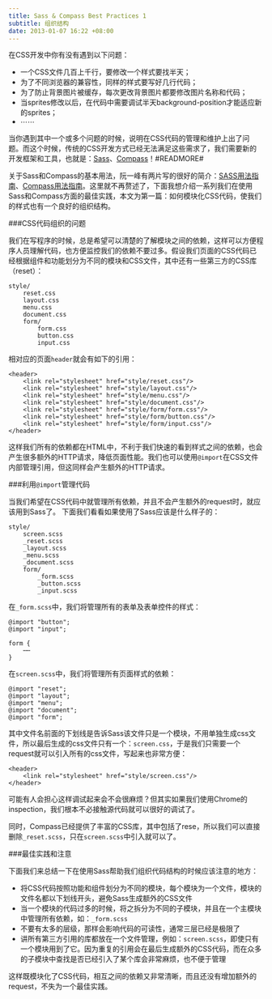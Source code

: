 ```yaml
---
title: Sass & Compass Best Practices 1
subtitle: 组织结构
date: 2013-01-07 16:22 +08:00
---
```


在CSS开发中你有没有遇到以下问题：

* 一个CSS文件几百上千行，要修改一个样式要找半天；
* 为了不同浏览器的兼容性，同样的样式要写好几行代码；
* 为了防止背景图片被缓存，每次更改背景图片都要修改图片名称和代码；
* 当sprites修改以后，在代码中需要调试半天background-position才能适应新的sprites；
* ⋯⋯

当你遇到其中一个或多个问题的时候，说明在CSS代码的管理和维护上出了问题。而这个时候，传统的CSS开发方式已经无法满足这些需求了，我们需要新的开发框架和工具，也就是：[Sass](http://sass-lang.com/)、[Compass](http://compass-style.org/)！#READMORE#

关于Sass和Compass的基本用法，阮一峰有两片写的很好的简介：[SASS用法指南](http://www.ruanyifeng.com/blog/2012/06/sass.html)、[Compass用法指南](http://www.ruanyifeng.com/blog/2012/11/compass.html)。这里就不再赘述了，下面我想介绍一系列我们在使用Sass和Compass方面的最佳实践，本文为第一篇：如何模块化CSS代码，使我们的样式也有一个良好的组织结构。

###CSS代码组织的问题

我们在写程序的时候，总是希望可以清楚的了解模块之间的依赖，这样可以方便程序人员理解代码，也方便监控我们的依赖不要过多。假设我们页面的CSS代码已经根据组件和功能划分为不同的模块和CSS文件，其中还有一些第三方的CSS库（reset）：

	style/
		reset.css
		layout.css
		menu.css
		document.css
		form/
			form.css
			button.css
			input.css

相对应的页面`header`就会有如下的引用：

	<header>
		<link rel="stylesheet" href="style/reset.css"/>
		<link rel="stylesheet" href="style/layout.css"/>
		<link rel="stylesheet" href="style/menu.css"/>
		<link rel="stylesheet" href="style/document.css"/>
		<link rel="stylesheet" href="style/form/form.css"/>
		<link rel="stylesheet" href="style/form/button.css"/>
		<link rel="stylesheet" href="style/form/input.css"/>
	</header>

这样我们所有的依赖都在HTML中，不利于我们快速的看到样式之间的依赖，也会产生很多额外的HTTP请求，降低页面性能。我们也可以使用`@import`在CSS文件内部管理引用，但这同样会产生额外的HTTP请求。

###利用`@import`管理代码

当我们希望在CSS代码中就管理所有依赖，并且不会产生额外的request时，就应该用到Sass了。
下面我们看看如果使用了Sass应该是什么样子的：

	style/
		screen.scss
		_reset.scss
		_layout.scss
		_menu.scss
		_document.scss
		form/
			_form.scss
			_button.scss
			_input.scss

在`_form.scss`中，我们将管理所有的表单及表单控件的样式：

	@import "button";
	@import "input";
	
	form {
		⋯⋯
	}

在`screen.scss`中，我们将管理所有页面样式的依赖：

	@import "reset";
	@import "layout";
	@import "menu";
	@import "document";
	@import "form";

其中文件名前面的下划线是告诉Sass该文件只是一个模块，不用单独生成css文件，所以最后生成的css文件只有一个：`screen.css`，于是我们只需要一个request就可以引入所有的css文件，写起来也非常方便：

	<header>
		<link rel="stylesheet" href="style/screen.css"/>
	</header>

可能有人会担心这样调试起来会不会很麻烦？但其实如果我们使用Chrome的inspection，我们根本不必接触源代码就可以很好的调试了。

同时，Compass已经提供了丰富的CSS库，其中包括了rese，所以我们可以直接删除`_reset.scss`，只在`screen.scss`中引入就可以了。

###最佳实践和注意

下面我们来总结一下在使用Sass帮助我们组织代码结构的时候应该注意的地方：

* 将CSS代码按照功能和组件划分为不同的模块，每个模块为一个文件，模块的文件名都以下划线开头，避免Sass生成额外的CSS文件
* 当一个模块的代码过多的时候，将之拆分为不同的子模块，并且在一个主模块中管理所有依赖，如：`_form.scss`
* 不要有太多的层级，那样会影响代码的可读性，通常三层已经是极限了
* 讲所有第三方引用的库都放在一个文件管理，例如：`screen.scss`，即使只有一个模块用到了它。因为重复的引用会在最后生成额外的CSS代码，而在众多的子模块中查找是否已经引入了某个库会非常麻烦，也不便于管理

这样既模块化了CSS代码，相互之间的依赖又非常清晰，而且还没有增加额外的request，不失为一个最佳实践。